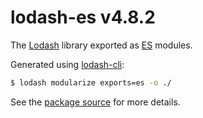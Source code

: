 # lodash-es v4.8.2

The [Lodash](https://lodash.com/) library exported as [ES](http://www.ecma-international.org/ecma-262/6.0/) modules.

Generated using [lodash-cli](https://www.npmjs.com/package/lodash-cli):
```bash
$ lodash modularize exports=es -o ./
```

See the [package source](https://github.com/lodash/lodash/tree/4.8.2-es) for more details.
